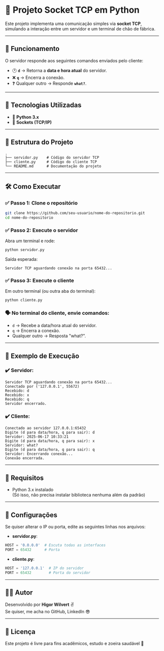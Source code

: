 # 🔗 Projeto Socket TCP em Python

Este projeto implementa uma comunicação simples via **socket TCP**, simulando a interação entre um servidor e um terminal de chão de fábrica.

---

## 🧠 Funcionamento

O servidor responde aos seguintes comandos enviados pelo cliente:

- 🕐 **`d`** → Retorna a **data e hora atual** do servidor.
- ❌ **`q`** → Encerra a conexão.
- ❓ Qualquer outro → Responde **`what?`**.

---

## 🚀 Tecnologias Utilizadas

- 🐍 **Python 3.x**
- 📡 **Sockets (TCP/IP)**

---

## 📁 Estrutura do Projeto

```
.
├── servidor.py    # Código do servidor TCP
├── cliente.py     # Código do cliente TCP
└── README.md      # Documentação do projeto
```

---

## 🛠️ Como Executar

### ✅ Passo 1: Clone o repositório

```bash
git clone https://github.com/seu-usuario/nome-do-repositorio.git
cd nome-do-repositorio
```

### ✅ Passo 2: Execute o servidor

Abra um terminal e rode:

```bash
python servidor.py
```

Saída esperada:

```
Servidor TCP aguardando conexão na porta 65432...
```

### ✅ Passo 3: Execute o cliente

Em outro terminal (ou outra aba do terminal):

```bash
python cliente.py
```

### 🗣️ No terminal do cliente, envie comandos:

- `d` → Recebe a data/hora atual do servidor.
- `q` → Encerra a conexão.
- Qualquer outro → Resposta "what?".

---

## 🎯 Exemplo de Execução

### ✔️ Servidor:

```
Servidor TCP aguardando conexão na porta 65432...
Conectado por ('127.0.0.1', 55672)
Recebido: d
Recebido: x
Recebido: q
Servidor encerrado.
```

### ✔️ Cliente:

```
Conectado ao servidor 127.0.0.1:65432
Digite (d para data/hora, q para sair): d
Servidor: 2025-06-17 10:33:21
Digite (d para data/hora, q para sair): x
Servidor: what?
Digite (d para data/hora, q para sair): q
Servidor: Encerrando conexão...
Conexão encerrada.
```

---

## 🐍 Requisitos

- Python 3.x instalado  
  (Só isso, não precisa instalar biblioteca nenhuma além da padrão)

---

## 🔧 Configurações

Se quiser alterar o IP ou porta, edite as seguintes linhas nos arquivos:

- **servidor.py**:

```python
HOST = '0.0.0.0'  # Escuta todas as interfaces
PORT = 65432      # Porta
```

- **cliente.py**:

```python
HOST = '127.0.0.1'  # IP do servidor
PORT = 65432        # Porta do servidor
```

---

## 👨‍💻 Autor

Desenvolvido por **Higor Wilvert** ✌️  
Se quiser, me acha no GitHub, LinkedIn 😎

---

## 🚀 Licença

Este projeto é livre para fins acadêmicos, estudo e zoeira saudável 🤝
